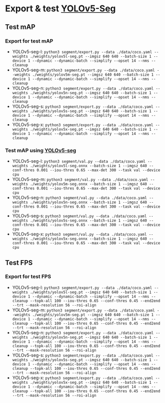 # Export & test [YOLOv5-Seg](https://github.com/ultralytics/yolov5/releases/tag/v7.0)

## Test mAP

### Export for test mAP

- YOLOv5-seg-l: `python3 segment/export.py --data ./data/coco.yaml --weights ./weights/yolov5l-seg.pt --imgsz 640 640 --batch-size 1 --device 1 --dynamic --dynamic-batch --simplify --opset 14 --nms --cleanup`
- YOLOv5-seg-m: `python3 segment/export.py --data ./data/coco.yaml --weights ./weights/yolov5m-seg.pt --imgsz 640 640 --batch-size 1 --device 1 --dynamic --dynamic-batch --simplify --opset 14 --nms --cleanup`
- YOLOv5-seg-n: `python3 segment/export.py --data ./data/coco.yaml --weights ./weights/yolov5n-seg.pt --imgsz 640 640 --batch-size 1 --device 1 --dynamic --dynamic-batch --simplify --opset 14 --nms --cleanup`
- YOLOv5-seg-s: `python3 segment/export.py --data ./data/coco.yaml --weights ./weights/yolov5s-seg.pt --imgsz 640 640 --batch-size 1 --device 1 --dynamic --dynamic-batch --simplify --opset 14 --nms --cleanup`
- YOLOv5-seg-x: `python3 segment/export.py --data ./data/coco.yaml --weights ./weights/yolov5x-seg.pt --imgsz 640 640 --batch-size 1 --device 1 --dynamic --dynamic-batch --simplify --opset 14 --nms --cleanup`

### Test mAP using [YOLOv5-seg](https://github.com/hiennguyen9874/yolov5-seg-new)

- YOLOv5-seg-l: `python3 segment/val.py --data ./data/coco.yaml --weights ./weights/yolov5l-seg.onnx --batch-size 1 --imgsz 640 --conf-thres 0.001 --iou-thres 0.65 --max-det 300 --task val --device cpu`
- YOLOv5-seg-m: `python3 segment/val.py --data ./data/coco.yaml --weights ./weights/yolov5m-seg.onnx --batch-size 1 --imgsz 640 --conf-thres 0.001 --iou-thres 0.65 --max-det 300 --task val --device cpu`
- YOLOv5-seg-n: `python3 segment/val.py --data ./data/coco.yaml --weights ./weights/yolov5n-seg.onnx --batch-size 1 --imgsz 640 --conf-thres 0.001 --iou-thres 0.65 --max-det 300 --task val --device cpu`
- YOLOv5-seg-s: `python3 segment/val.py --data ./data/coco.yaml --weights ./weights/yolov5s-seg.onnx --batch-size 1 --imgsz 640 --conf-thres 0.001 --iou-thres 0.65 --max-det 300 --task val --device cpu`
- YOLOv5-seg-x: `python3 segment/val.py --data ./data/coco.yaml --weights ./weights/yolov5x-seg.onnx --batch-size 1 --imgsz 640 --conf-thres 0.001 --iou-thres 0.65 --max-det 300 --task val --device cpu`

## Test FPS

### Export for test FPS

- YOLOv5-seg-l: `python3 segment/export.py --data ./data/coco.yaml --weights ./weights/yolov5l-seg.pt --imgsz 640 640 --batch-size 1 --device 1 --dynamic --dynamic-batch --simplify --opset 14 --nms --cleanup --topk-all 100 --iou-thres 0.65 --conf-thres 0.45 --end2end --trt --mask-resolution 56 --roi-align`
- YOLOv5-seg-m: `python3 segment/export.py --data ./data/coco.yaml --weights ./weights/yolov5m-seg.pt --imgsz 640 640 --batch-size 1 --device 1 --dynamic --dynamic-batch --simplify --opset 14 --nms --cleanup --topk-all 100 --iou-thres 0.65 --conf-thres 0.45 --end2end --trt --mask-resolution 56 --roi-align`
- YOLOv5-seg-n: `python3 segment/export.py --data ./data/coco.yaml --weights ./weights/yolov5n-seg.pt --imgsz 640 640 --batch-size 1 --device 1 --dynamic --dynamic-batch --simplify --opset 14 --nms --cleanup --topk-all 100 --iou-thres 0.65 --conf-thres 0.45 --end2end --trt --mask-resolution 56 --roi-align`
- YOLOv5-seg-s: `python3 segment/export.py --data ./data/coco.yaml --weights ./weights/yolov5s-seg.pt --imgsz 640 640 --batch-size 1 --device 1 --dynamic --dynamic-batch --simplify --opset 14 --nms --cleanup --topk-all 100 --iou-thres 0.65 --conf-thres 0.45 --end2end --trt --mask-resolution 56 --roi-align`
- YOLOv5-seg-x: `python3 segment/export.py --data ./data/coco.yaml --weights ./weights/yolov5x-seg.pt --imgsz 640 640 --batch-size 1 --device 1 --dynamic --dynamic-batch --simplify --opset 14 --nms --cleanup --topk-all 100 --iou-thres 0.65 --conf-thres 0.45 --end2end --trt --mask-resolution 56 --roi-align`
